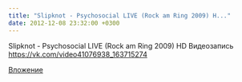 ```yaml
---
title: "Slipknot - Psychosocial LIVE (Rock am Ring 2009) H..."
date: 2012-12-08 23:32:00 +0300
---
```


Slipknot - Psychosocial LIVE (Rock am Ring 2009) HD
Видеозапись
https://vk.com/video41076938_163715274

[Вложение](https://vk.com/video41076938_163715274)
